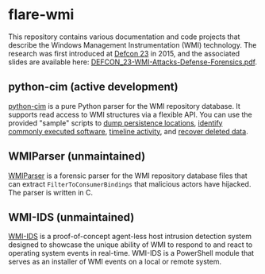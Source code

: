 # flare-wmi

This repository contains various documentation and code projects that describe the Windows Management Instrumentation (WMI) technology.
The research was first introduced at [Defcon 23](https://www.defcon.org/html/defcon-23/dc-23-index.html) in 2015, and the associated slides are available here: [DEFCON_23-WMI-Attacks-Defense-Forensics.pdf](DEFCON_23_Presentation/DEFCON_23-WMI-Attacks-Defense-Forensics.pdf).

## python-cim (active development)
[python-cim](./python-cim) is a pure Python parser for the WMI repository database.
It supports read access to WMI structures via a flexible API.
You can use the provided "sample" scripts to 
 [dump persistence locations](./python-cim/samples/show_filtertoconsumerbindings.py),
 [identify commonly executed software](./python-cim/samples/show_CCM_RecentlyUsedApps.py),
 [timeline activity](./python-cim/samples/timeline.py), and
 [recover deleted data](./python-cim/doc/data-recovery.md).

## WMIParser (unmaintained)
[WMIParser](WMIParser) is a forensic parser for the WMI repository database files that can extract `FilterToConsumerBindings` that malicious actors have hijacked.
The parser is written in C.

## WMI-IDS (unmaintained)
[WMI-IDS](./WMI-IDS) is a proof-of-concept agent-less host intrusion detection system designed to showcase 
 the unique ability of WMI to respond to and react to operating system events in real-time.
WMI-IDS is a PowerShell module that serves as an installer of WMI events on a local or remote system. 

